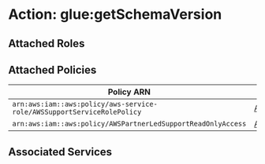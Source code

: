 # Action: glue:getSchemaVersion

## Attached Roles

## Attached Policies

| Policy ARN | Policy Name |
|------------|-------------|
| `arn:aws:iam::aws:policy/aws-service-role/AWSSupportServiceRolePolicy` | [AWSSupportServiceRolePolicy](../policies.md#awssupportservicerolepolicy) |
| `arn:aws:iam::aws:policy/AWSPartnerLedSupportReadOnlyAccess` | [AWSPartnerLedSupportReadOnlyAccess](../policies.md#awspartnerledsupportreadonlyaccess) |

## Associated Services

